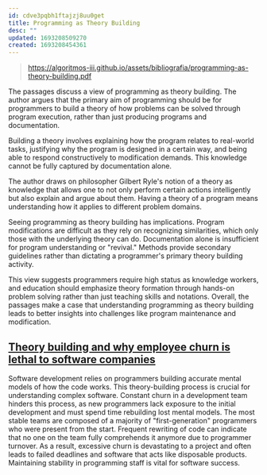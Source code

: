 ```yaml
---
id: cdve3pqbh1ftajzj8uu0get
title: Programming as Theory Building
desc: ""
updated: 1693208509270
created: 1693208454361
---
```


> https://algoritmos-iii.github.io/assets/bibliografia/programming-as-theory-building.pdf

The passages discuss a view of programming as theory building. The author argues that the primary aim of programming should be for programmers to build a theory of how problems can be solved through program execution, rather than just producing programs and documentation.

Building a theory involves explaining how the program relates to real-world tasks, justifying why the program is designed in a certain way, and being able to respond constructively to modification demands. This knowledge cannot be fully captured by documentation alone.

The author draws on philosopher Gilbert Ryle's notion of a theory as knowledge that allows one to not only perform certain actions intelligently but also explain and argue about them. Having a theory of a program means understanding how it applies to different problem domains.

Seeing programming as theory building has implications. Program modifications are difficult as they rely on recognizing similarities, which only those with the underlying theory can do. Documentation alone is insufficient for program understanding or "revival." Methods provide secondary guidelines rather than dictating a programmer's primary theory building activity.

This view suggests programmers require high status as knowledge workers, and education should emphasize theory formation through hands-on problem solving rather than just teaching skills and notations. Overall, the passages make a case that understanding programming as theory building leads to better insights into challenges like program maintenance and modification.

## [Theory building and why employee churn is lethal to software companies](https://www.baldurbjarnason.com/2022/theory-building/)

Software development relies on programmers building accurate mental models of how the code works. This theory-building process is crucial for understanding complex software. Constant churn in a development team hinders this process, as new programmers lack exposure to the initial development and must spend time rebuilding lost mental models. The most stable teams are composed of a majority of "first-generation" programmers who were present from the start. Frequent rewriting of code can indicate that no one on the team fully comprehends it anymore due to programmer turnover. As a result, excessive churn is devastating to a project and often leads to failed deadlines and software that acts like disposable products. Maintaining stability in programming staff is vital for software success.
